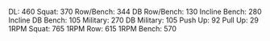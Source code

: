 DL: 460
 Squat: 370
 Row/Bench: 344
 DB Row/Bench: 130
 Incline Bench: 280
 Incline DB Bench: 105
 Military: 270
 DB Military: 105
 Push Up: 92
 Pull Up: 29
 1RPM Squat: 765
 1RPM Row: 615
 1RPM Bench: 570
